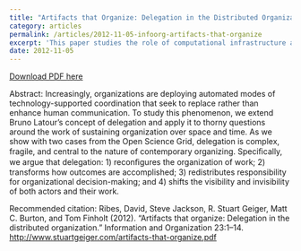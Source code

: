 ```yaml
---
title: "Artifacts that Organize: Delegation in the Distributed Organization"
category: articles
permalink: /articles/2012-11-05-infoorg-artifacts-that-organize
excerpt: 'This paper studies the role of computational infrastructure and organizational structure in the Open Science Grid.'
date: 2012-11-05
---
```


<a href='http://www.stuartgeiger.com/artifacts-that-organize.pdf'>Download PDF here</a>

Abstract: Increasingly, organizations are deploying automated modes of technology-supported coordination that seek to replace rather than enhance human communication.  To study this phenomenon, we extend Bruno Latour’s concept of delegation  and apply it to thorny questions around the work of sustaining organization over space and time. As we show with two cases from the Open Science Grid, delegation is complex, fragile, and central to the nature of contemporary organizing. Speciﬁcally, we argue that delegation: 1) reconﬁgures the organization of work; 2) transforms how outcomes are accomplished; 3) redistributes responsibility for organizational decision-making; and 4) shifts the visibility and invisibility of both actors and their work.

 Recommended citation: Ribes, David, Steve Jackson, R. Stuart Geiger, Matt C. Burton, and Tom Finholt (2012). “Artifacts that organize: Delegation in the distributed organization.” Information and Organization 23:1–14. http://www.stuartgeiger.com/artifacts-that-organize.pdf